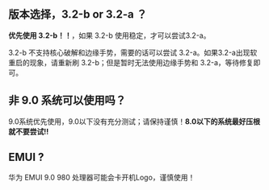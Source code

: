 ## 版本选择，3.2-b or 3.2-a ？

**优先使用 3.2-b！！**，如果 3.2-b 使用稳定，才可以尝试3.2-a。

3.2-b 不支持核心破解和边缘手势，需要的话可以尝试 3.2-a。如果3.2-a出现软重启的现象，请重新刷 3.2-b；但是暂时无法使用边缘手势和 3.2-a，等待修复即可。

## 非 9.0 系统可以使用吗？

9.0系统优先使用，9.0以下没有充分测试；请保持谨慎！**8.0以下的系统最好压根就不要尝试!!**

## EMUI ?

华为 EMUI 9.0 980 处理器可能会卡开机Logo，谨慎使用！

